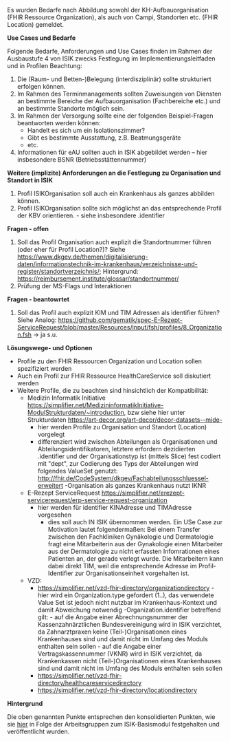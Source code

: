 Es wurden Bedarfe nach Abbildung sowohl der KH-Aufbauorganisation (FHIR Ressource Organization), als auch von Campi, Standorten etc. (FHIR Location) gemeldet.

**Use Cases und Bedarfe**

Folgende Bedarfe, Anforderungen und Use Cases finden im Rahmen der Ausbaustufe 4 von ISIK zwecks Festlegung im Implementierungsleitfaden und in Profilen Beachtung: 

1. Die (Raum- und Betten-)Belegung (interdisziplinär) sollte strukturiert erfolgen können.
1. Im Rahmen des Terminmanagements sollten Zuweisungen von Diensten an bestimmte Bereiche der Aufbauorganisation (Fachbereiche etc.) und an bestimmte Standorte möglich sein.
1. Im Rahmen der Versorgung sollte eine der folgenden Beispiel-Fragen beantworten werden können:
    - Handelt es sich um ein Isolationszimmer?
    - Gibt es bestimmte Ausstattung, z.B. Beatmungsgeräte
    - etc.
1.  Informationen für eAU sollten auch in ISIK abgebildet werden – hier insbesondere BSNR (Betriebsstättennummer)

**Weitere (implizite) Anforderungen an die Festlegung zu Organisation und Standort in ISIK**

1. Profil ISIKOrganisation soll auch ein Krankenhaus als ganzes abbilden können.
1. Profil ISIKOrganisation sollte sich möglichst an das entsprechende Profil der KBV orientieren.
        - siehe insbesondere .identifier


**Fragen - offen**
1. Soll das Profil Organisation auch explizit die Standortnummer führen (oder eher für Profil Location?)? Siehe https://www.dkgev.de/themen/digitalisierung-daten/informationstechnik-im-krankenhaus/verzeichnisse-und-register/standortverzeichnis/; Hintergrund: https://reimbursement.institute/glossar/standortnummer/
1. Prüfung der MS-Flags und Interaktionen

**Fragen - beantowrtet**
1. Soll das Profil auch explizit KIM und TIM Adressen als identifier führen? Siehe Analog: https://github.com/gematik/spec-E-Rezept-ServiceRequest/blob/master/Resources/input/fsh/profiles/8_Organization.fsh -> ja s.u.



**Lösungswege- und Optionen** 

- Profile zu den FHIR Ressourcen Organization und Location sollen spezifiziert werden
- Auch ein Profil zur FHIR Ressource HealthCareService soll diskutiert werden
- Weitere Profile, die zu beachten sind hinsichtlich der Kompatibilität:
   - Medizin Informatik Initiative https://simplifier.net/MedizininformatikInitiative-ModulStrukturdaten/~introduction, bzw siehe hier unter Strukturdaten https://art-decor.org/art-decor/decor-datasets--mide-
        - hier werden Profile zu Organisation und Standort (Location) vorgelegt
        - differenziert wird zwischen Abteilungen als Organisationen und Abteilungsidentifikatoren, letztere erfordern dezidierten .identifier und der Organisationstyp ist (mittels Slice) fest codiert mit "dept",  zur Codierung des Typs der Abteilungen wird folgendes ValueSet genutzt: http://fhir.de/CodeSystem/dkgev/Fachabteilungsschluessel-erweitert
        -Organisation als ganzes Krankenhaus nutzt IKNR
   - E-Rezept ServiceRequest https://simplifier.net/erezept-servicerequest/erp-service-request-organization
        - hier werden für identifier KINAdresse und TIMAdresse vorgesehen
            - dies soll auch IN ISIK übernommen werden. Ein USe Case zur Motivation lautet folgendermaßen: Bei einem Transfer zwischen den Fachkliniken Gynäkologie und Dermatologie fragt eine Mitarbeiterin aus der Gynakologie einen Mitarbeiter aus der Dermatologie zu nicht erfassten Infomrationen eines  Patienten an, der gerade verlegt wurde. Die Mitarbeitern kann dabei direkt TIM, weil die entsprechende Adresse im Profil-Identifier zur Organisationseinheit vorgehalten ist.
   - VZD:
        - https://simplifier.net/vzd-fhir-directory/organizationdirectory
                - hier wird ein Organization.type gefordert (1..), das verwendete Value Set ist jedoch nicht nutzbar im Krankenhaus-Kontext und damit Abweichung notwendig
                -Organization.identifier betreffend gilt:
                        - auf die Angabe einer Abrechnungsnummer der Kassenzahnärztlichen Bundesvereinigung wird in ISIK verzichtet, da Zahnarztpraxen keine (Teil-)Organisationen eines Krankenhauses sind und damit nicht im Umfang des Moduls enthalten sein sollen
                        - auf die Angabe einer Vertragskassennummer (VKNR) wird in ISIK verzichtet, da Krankenkassen nicht (Teil-)Organisationen eines Krankenhauses sind und damit nicht im Umfang des Moduls enthalten sein sollen
        - https://simplifier.net/vzd-fhir-directory/healthcareservicedirectory
        - https://simplifier.net/vzd-fhir-directory/locationdirectory

**Hintergrund**

Die oben genannten Punkte entsprechen den konsolidierten Punkten, wie sie [hier](https://github.com/gematik/spec-ISiK-Basismodul/discussions/326) in Folge der Arbeitsgruppen zum ISIK-Basismodul festgehalten und veröffentlicht wurden.
